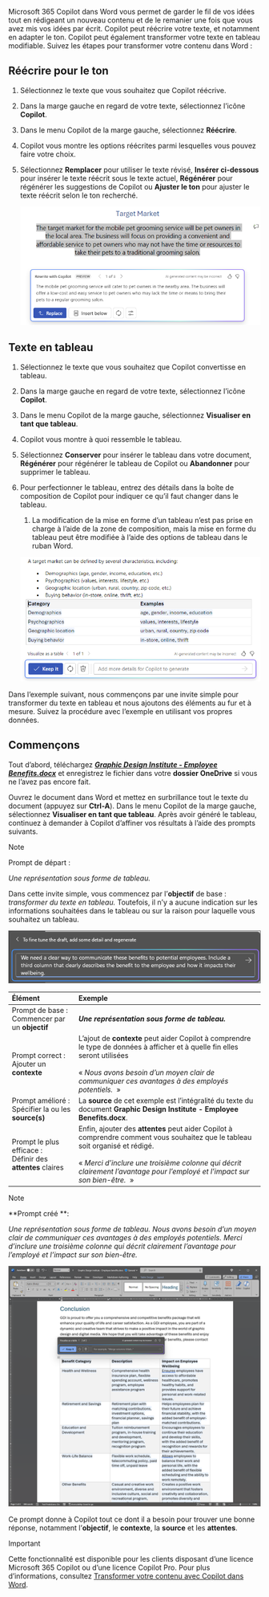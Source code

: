 
Microsoft 365 Copilot dans Word vous permet de garder le fil de vos idées tout en rédigeant un nouveau contenu et de le remanier une fois que vous avez mis vos idées par écrit. Copilot peut réécrire votre texte, et notamment en adapter le ton. Copilot peut également transformer votre texte en tableau modifiable. Suivez les étapes pour transformer votre contenu dans Word :

## Réécrire pour le ton

1. Sélectionnez le texte que vous souhaitez que Copilot réécrive.

1. Dans la marge gauche en regard de votre texte, sélectionnez l’icône **Copilot**.

1. Dans le menu Copilot de la marge gauche, sélectionnez **Réécrire**.

1. Copilot vous montre les options réécrites parmi lesquelles vous pouvez faire votre choix.

1. Sélectionnez **Remplacer** pour utiliser le texte révisé, **Insérer ci-dessous** pour insérer le texte réécrit sous le texte actuel, **Régénérer** pour régénérer les suggestions de Copilot ou **Ajuster le ton** pour ajuster le texte réécrit selon le ton recherché.

    ![Capture d’écran de Copilot dans Word avec des suggestions et des options de réécriture de texte.](../media/copilot-rewrite-word.png)

## Texte en tableau

1. Sélectionnez le texte que vous souhaitez que Copilot convertisse en tableau.

1. Dans la marge gauche en regard de votre texte, sélectionnez l’icône **Copilot**.

1. Dans le menu Copilot de la marge gauche, sélectionnez **Visualiser en tant que tableau**.

1. Copilot vous montre à quoi ressemble le tableau.

1. Sélectionnez **Conserver** pour insérer le tableau dans votre document, **Régénérer** pour régénérer le tableau de Copilot ou **Abandonner** pour supprimer le tableau.

1. Pour perfectionner le tableau, entrez des détails dans la boîte de composition de Copilot pour indiquer ce qu’il faut changer dans le tableau.

    1. La modification de la mise en forme d’un tableau n’est pas prise en charge à l’aide de la zone de composition, mais la mise en forme du tableau peut être modifiée à l’aide des options de tableau dans le ruban Word.

    ![Capture d’écran de Copilot dans Word montrant la fonctionnalité Texte en tableau.](../media/copilot-visualize-table-word.png)

Dans l’exemple suivant, nous commençons par une invite simple pour transformer du texte en tableau et nous ajoutons des éléments au fur et à mesure. Suivez la procédure avec l’exemple en utilisant vos propres données.

## Commençons

Tout d’abord, téléchargez **_[Graphic Design Institute - Employee Benefits.docx](https://go.microsoft.com/fwlink/?linkid=2268825)_** et enregistrez le fichier dans votre **dossier OneDrive** si vous ne l’avez pas encore fait.

Ouvrez le document dans Word et mettez en surbrillance tout le texte du document (appuyez sur **Ctrl-A**). Dans le menu Copilot de la marge gauche, sélectionnez **Visualiser en tant que tableau**. Après avoir généré le tableau, continuez à demander à Copilot d’affiner vos résultats à l’aide des prompts suivants.

> [!NOTE]
> Prompt de départ :
>
> _Une représentation sous forme de tableau._

Dans cette invite simple, vous commencez par l’**objectif** de base : _transformer du texte en tableau._ Toutefois, il n’y a aucune indication sur les informations souhaitées dans le tableau ou sur la raison pour laquelle vous souhaitez un tableau.

[![Capture d’écran de Copilot dans Word qui effectue la transformation de texte en tableau.](../media/copilot-visualize-table-word-example.png)](../media/copilot-visualize-table-word-example.png#lightbox)

| Élément | Exemple |
| :------ | :------- |
| Prompt de base : <br>Commencer par un **objectif** | **_Une représentation sous forme de tableau._** |
| Prompt correct : <br>Ajouter un **contexte** | L’ajout de **contexte** peut aider Copilot à comprendre le type de données à afficher et à quelle fin elles seront utilisées<br><br>« _Nous avons besoin d’un moyen clair de communiquer ces avantages à des employés potentiels._  » |
| Prompt amélioré : <br>Spécifier la ou les **source(s)** | La **source** de cet exemple est l’intégralité du texte du document **Graphic Design Institute - Employee Benefits.docx**. |
| Prompt le plus efficace : <br>Définir des **attentes** claires | Enfin, ajouter des **attentes** peut aider Copilot à comprendre comment vous souhaitez que le tableau soit organisé et rédigé.<br><br>« _Merci d’inclure une troisième colonne qui décrit clairement l’avantage pour l’employé et l’impact sur son bien-être._  » |

> [!NOTE]
> **Prompt créé **:
>
> _Une représentation sous forme de tableau. Nous avons besoin d’un moyen clair de communiquer ces avantages à des employés potentiels. Merci d’inclure une troisième colonne qui décrit clairement l’avantage pour l’employé et l’impact sur son bien-être._

[![Capture d’écran des résultats du prompt créé à partir de l’exemple de document à l’aide de Copilot dans Word.](../media/copilot-visualize-table-word-results.png)](../media/copilot-visualize-table-word-results.png#lightbox)

Ce prompt donne à Copilot tout ce dont il a besoin pour trouver une bonne réponse, notamment l’**objectif**, le **contexte**, la **source** et les **attentes**.

> [!Important]
> Cette fonctionnalité est disponible pour les clients disposant d’une licence Microsoft 365 Copilot ou d’une licence Copilot Pro. Pour plus d’informations, consultez [Transformer votre contenu avec Copilot dans Word](https://support.microsoft.com/office/transform-your-content-with-copilot-in-word-923d9763-f896-4da7-8a3f-5b12c3bfc475).